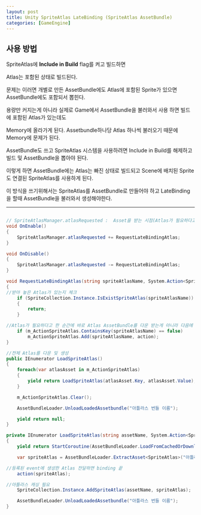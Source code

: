 ```yaml
---
layout: post
title: Unity SpriteAtlas LateBinding (SpriteAtlas AssetBundle)
categories: [GameEngine]
---
```


## 사용 방법

SpriteAtlas에 **Include in Build** flag를 켜고 빌드하면

Atlas는 포함된 상태로 빌드된다.

문제는 이러면 개별로 만든 AssetBundle에도 Atlas에 포함된 Sprite가 있으면 AssetBundle에도 포함되서 뽑힌다.

용량만 커지는게 아니라 실제로 Game에서 AssetBundle을 불러와서 사용 하면 빌드에 포함된 Atlas가 있는데도

Memory에 올라가게 된다. Assetbundle하나당 Atlas 하나씩 불러오기 때문에 Memory에 문제가 된다.

AssetBundle도 쓰고 SpriteAtlas 시스템을 사용하려면 Include in Build를 해제하고 빌드 및 AssetBundle을 뽑아야 된다.

이렇게 하면 AssetBundle에는 Atlas는 빠진 상태로 빌드되고 Scene에 배치된 Sprite도 연결된 SpriteAtlas를 사용하게 된다.

이 방식을 쓰기위해서는 SpriteAtlas를 AssetBundle로 만들어야 하고 LateBinding을 할때 AssetBundle을 불러와서 생성해야한다.
***
```c#

// SpriteAtlasManager.atlasRequested :  Asset을 받는 시점(Atlas가 필요하다고 판단되서 호출되는듯)에서 호출되는 event를 등록
void OnEnable()
{
    SpriteAtlasManager.atlasRequested += RequestLateBindingAtlas;
}

void OnDisable()
{
    SpriteAtlasManager.atlasRequested -= RequestLateBindingAtlas;
}

void RequestLateBindingAtlas(string spriteAtlasName, System.Action<SpriteAtlas> action)
{
//받아 놓은 Atlas가 있는지 체크
    if (SpriteCollection.Instance.IsExistSpriteAtlas(spriteAtlasName))
    {
        return;
    }

//Atlas가 필요하다고 한 순간에 바로 Atlas AssetBundle를 다운 받는게 아니라 다음에 한꺼번에 몰아서 받기
    if (m_ActionSpriteAtlas.ContainsKey(spriteAtlasName) == false)
        m_ActionSpriteAtlas.Add(spriteAtlasName, action);
}

//전체 Atlas를 다운 및 생성
public IEnumerator LoadSpriteAtlas()
{
    foreach(var atlasAsset in m_ActionSpriteAtlas)
    {
        yield return LoadSpriteAtlas(atlasAsset.Key, atlasAsset.Value);
    }

    m_ActionSpriteAtlas.Clear();

    AssetBundleLoader.UnloadLoadedAssetbundle("아틀라스 번들 이름");

    yield return null;
}

private IEnumerator LoadSpriteAtlas(string assetName, System.Action<SpriteAtlas> action)
{
    yield return StartCoroutine(AssetBundleLoader.LoadFromCachedOrDownloadAssetBundle("아틀라스 번들 이름", null));

    var spriteAtlas = AssetBundleLoader.ExtractAsset<SpriteAtlas>("아틀라스 번들 이름", assetName);

//등록된 event에 생성한 Atlas 전달하면 binding 끝
    action(spriteAtlas);

//아틀라스 캐싱 필요
    SpriteCollection.Instance.AddSpriteAtlas(assetName, spriteAtlas);

    AssetBundleLoader.UnloadLoadedAssetbundle("아틀라스 번들 이름");
}
```
